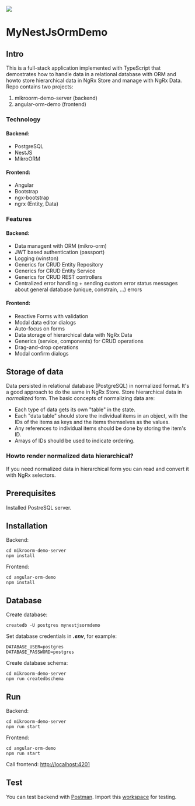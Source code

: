 ![](https://github.com/tferi99/angular-orm-demo/blob/master/angular-orm-demo/src/assets/logo.png)


# MyNestJsOrmDemo

## Intro

This is a full-stack application implemented with TypeScript that demostrates how to handle data in a relational database with ORM and howto store hierarchical data in NgRx Store and manage with NgRx Data. Repo contains two projects:
1. mikroorm-demo-server (backend)
2. angular-orm-demo (frontend)


### Technology

#### Backend:
* PostgreSQL
* NestJS
* MikroORM

#### Frontend:
* Angular
* Bootstrap
* ngx-bootstrap
* ngrx (Entity, Data)

### Features
#### Backend:
* Data managent with ORM (mikro-orm)
* JWT based authentication (passport)
* Logging (winston)
* Generics for CRUD Entity Repository
* Generics for CRUD Entity Service
* Generics for CRUD REST controllers
* Centralized error handling + sending custom error status messages about general database (unique, constrain, ...) errors 

#### Frontend:
* Reactive Forms with validation
* Modal data editor dialogs
* Auto-focus on forms
* Data storage of hierarchical data with NgRx Data
* Generics (service, components) for CRUD operations
* Drag-and-drop operations
* Modal confirm dialogs

## Storage of data

Data persisted in relational database (PostgreSQL) in normalized format.
It's a good approach to do the same in NgRx Store. Store hierarchical data in _normalized_ form. The basic concepts of normalizing data are:
* Each type of data gets its own "table" in the state.
* Each "data table" should store the individual items in an object, with the IDs of the items as keys and the items themselves as the values.
* Any references to individual items should be done by storing the item's ID.
* Arrays of IDs should be used to indicate ordering.

### Howto render normalized data hierarchical?

If you need normalized data in hierarchical form you can read and convert it with NgRx selectors.

## Prerequisites
Installed PostreSQL server.

## Installation
Backend:
```
cd mikroorm-demo-server
npm install
```
Frontend:
```
cd angular-orm-demo
npm install
```

## Database
Create database:
```
createdb -U postgres mynestjsormdemo
```
Set database credentials in _**.env**_, for example:
```
DATABASE_USER=postgres
DATABASE_PASSWORD=postgres
```

Create database schema:
```
cd mikroorm-demo-server
npm run createdbschema
```

## Run
Backend:
```
cd mikroorm-demo-server
npm run start
```

Frontend:
```
cd angular-orm-demo
npm run start
```

Call frontend: [http://localhost:4201](http://localhost:4201)

## Test
You can test backend with [Postman](https://www.postman.com/).
Import this [workspace](test/postman/mikroorm-demo-server.postman_collection.json) for testing.
